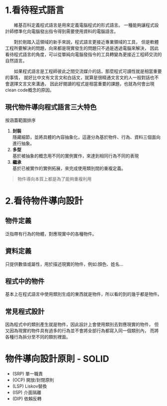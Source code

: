 # 1.看待程式語言
&emsp;&emsp;維基百科定義程式語言是用來定義電腦程式的形式語言。
一種能夠讓程式設計師標準化向電腦發出指令得到需要使用資料的電腦語言。

&emsp;&emsp;對於剛踏入這領域的新手來說，程式語言更接近專業領域的工具，
但是軟體工程所要解決的問題，向來都是現實發生的問題只不過是透過電腦來解決，
因此看待程式語言的角度，可以從單純向電腦發指令的工具轉變為更接近工程師交流的自然語言。

&emsp;&emsp;如果程式語言是工程師彼此之間交流媒介的話，那麼程式可讀性就是相當重要的事情，
就好比中文有文言文和白話文，就算是很精通文言文的人一般對話也不會選擇文言文來溝通，
因此好閱讀的程式是相當重要的課題，也就為何會出現clean code概念的原因。

## 現代物件導向程式語言三大特色
按涵蓋範圍排序
1. **封裝**  
隱藏細節，並將具體的內容抽象化，這邊分為基於物件、行為、資料三個面向進行抽象。
2. **多型**  
基於被抽象的概念用不同的實例實作，來達到相同行為不同的表現
3. **繼承**  
基於已被實作的實例拓展，來完成使用類別間的重複定義。

>物件導向本質上都是為了能夠重複利用

# 2.看待物件導向設計
## 物件定義
泛指帶有行為的物體，對應現實中的各種物件。
## 資料定義
只提供數值或屬性，用於描述現實的物件，例如:顏色、姓名...
## 程式中的物件
基本上在程式語言中使用類別生成的東西就是物件，所以看的到的幾乎都是物件。
## 常見程式設計
因為程式中的類別產生就是物件，因此設計上會使用類別去對應現實的物件，
但又因為現實的物件具有過多的行為並不會將全部行為都寫入同一個類別內，
而將各種行為拆分至不同的類別裡面。

# 物件導向設計原則 - SOLID
- (SRP) 單一職責
- (OCP) 開放/封閉原則
- (LSP) Liskov替換
- (ISP) 介面隔離
- (DIP) 依賴反轉